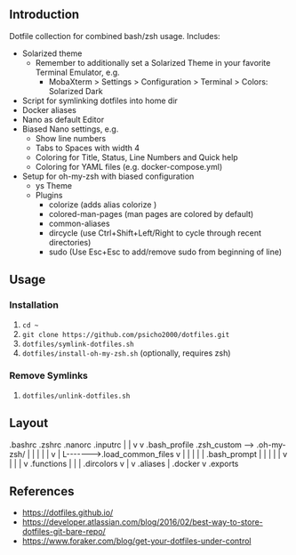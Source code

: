 ## Introduction
Dotfile collection for combined bash/zsh usage. Includes:
* Solarized theme
  * Remember to additionally set a Solarized Theme in your favorite Terminal Emulator, e.g.
    * MobaXterm > Settings > Configuration > Terminal > Colors: Solarized Dark 
* Script for symlinking dotfiles into home dir
* Docker aliases
* Nano as default Editor
* Biased Nano settings, e.g.
  * Show line numbers
  * Tabs to Spaces with width 4
  * Coloring for Title, Status, Line Numbers and Quick help
  * Coloring for YAML files (e.g. docker-compose.yml)
* Setup for oh-my-zsh with biased configuration
  * ys Theme
  * Plugins
    * colorize (adds alias colorize <filename>)
    * colored-man-pages (man pages are colored by default)
    * common-aliases
    * dircycle (use Ctrl+Shift+Left/Right to cycle through recent directories)
    * sudo (Use Esc+Esc to add/remove sudo from beginning of line)

## Usage

### Installation
 1. `cd ~`
 1. `git clone https://github.com/psicho2000/dotfiles.git`
 1. `dotfiles/symlink-dotfiles.sh`
 1. `dotfiles/install-oh-my-zsh.sh` (optionally, requires zsh)

### Remove Symlinks
 1. `dotfiles/unlink-dotfiles.sh`

## Layout
 .bashrc            .zshrc        .nanorc     .inputrc
     |                 |
     v                 v
.bash_profile      .zsh_custom --> .oh-my-zsh/
    |  |               |
    |  |               v
    |  L------->.load_common_files
    v              |  |  |  |   |
.bash_prompt       |  |  |  |   |
                   v  |  |  |   v
           .functions |  |  |  .dircolors
                      v  |  v
                .aliases |  .docker
                         v
                     .exports

## References
 * https://dotfiles.github.io/
 * https://developer.atlassian.com/blog/2016/02/best-way-to-store-dotfiles-git-bare-repo/
 * https://www.foraker.com/blog/get-your-dotfiles-under-control